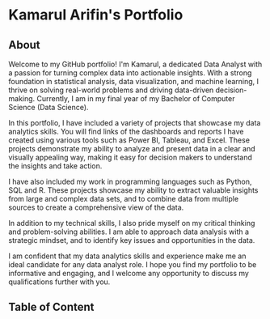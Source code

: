 # Kamarul Arifin's Portfolio
## About
 
Welcome to my GitHub portfolio! I'm Kamarul, a dedicated Data Analyst with a passion for turning complex data into actionable insights. With a strong foundation in statistical analysis, data visualization, and machine learning, I thrive on solving real-world problems and driving data-driven decision-making. Currently, I am in my final year of my Bachelor of Computer Science (Data Science).

In this portfolio, I have included a variety of projects that showcase my data analytics skills. You will find links of the dashboards and reports I have created using various tools such as Power BI, Tableau, and Excel. These projects demonstrate my ability to analyze and present data in a clear and visually appealing way, making it easy for decision makers to understand the insights and take action.

I have also included my work in programming languages such as Python, SQL and R. These projects showcase my ability to extract valuable insights from large and complex data sets, and to combine data from multiple sources to create a comprehensive view of the data.

In addition to my technical skills, I also pride myself on my critical thinking and problem-solving abilities. I am able to approach data analysis with a strategic mindset, and to identify key issues and opportunities in the data.

I am confident that my data analytics skills and experience make me an ideal candidate for any data analyst role. I hope you find my portfolio to be informative and engaging, and I welcome any opportunity to discuss my qualifications further with you.

## Table of Content
